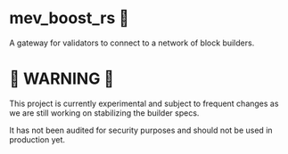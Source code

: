 # mev_boost_rs 🚀

A gateway for validators to connect to a network of block builders.

# 🚧 WARNING 🚧

This project is currently experimental and subject to frequent changes as we are still working on stabilizing the builder specs.

It has not been audited for security purposes and should not be used in production yet.